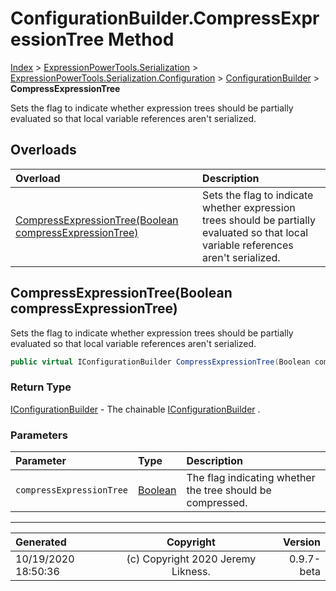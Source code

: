﻿# ConfigurationBuilder.CompressExpressionTree Method

[Index](../index.md) > [ExpressionPowerTools.Serialization](ExpressionPowerTools.Serialization.a.md) > [ExpressionPowerTools.Serialization.Configuration](ExpressionPowerTools.Serialization.Configuration.n.md) > [ConfigurationBuilder](ExpressionPowerTools.Serialization.Configuration.ConfigurationBuilder.cs.md) > **CompressExpressionTree**

Sets the flag to indicate whether expression trees should be partially
            evaluated so that local variable references aren't serialized.

## Overloads

| Overload | Description |
| :-- | :-- |
| [CompressExpressionTree(Boolean compressExpressionTree)](#compressexpressiontreeboolean-compressexpressiontree) | Sets the flag to indicate whether expression trees should be partially            evaluated so that local variable references aren't serialized. |
## CompressExpressionTree(Boolean compressExpressionTree)

Sets the flag to indicate whether expression trees should be partially
            evaluated so that local variable references aren't serialized.

```csharp
public virtual IConfigurationBuilder CompressExpressionTree(Boolean compressExpressionTree)
```

### Return Type

 [IConfigurationBuilder](ExpressionPowerTools.Serialization.Signatures.IConfigurationBuilder.i.md)  - The chainable [IConfigurationBuilder](ExpressionPowerTools.Serialization.Signatures.IConfigurationBuilder.i.md) .

### Parameters

| Parameter | Type | Description |
| :-- | :-- | :-- |
| `compressExpressionTree` | [Boolean](https://docs.microsoft.com/dotnet/api/system.boolean) | The flag indicating whether the tree            should be compressed. |



---

| Generated | Copyright | Version |
| :-- | :-: | --: |
| 10/19/2020 18:50:36 | (c) Copyright 2020 Jeremy Likness. | 0.9.7-beta |
